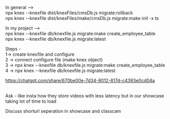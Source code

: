 In general --> <br>
npx knex --knexfile dist/knexFiles/cmsDb.js migrate:rollback   <br>
npx knex --knexfile dist/knexFiles/make/cmsDb.js migrate:make init -x ts   <br>

In my project -->   <br>
npx knex --knexfile db/knexfile.js  migrate:make create_employee_table   <br>
npx knex --knexfile db/knexfile.js  migrate:latest   <br>



Steps -    <br>
1-> create knexfile and configure   <br>
2 -> connect configure file (make knex object)   <br>
3 -> npx knex --knexfile db/knexfile.js  migrate:make create_employee_table   <br>
4 -> npx knex --knexfile db/knexfile.js  migrate:latest   <br>

https://chatgpt.com/share/670be00e-7d34-8012-817d-c4393e0cd04a   <br>

   <br>
Ask - like insta how they store videos with less latency but in our showcase taking lot of time to load   <br>

Discuss shorturl seperation in showcase and classcam   <br>
